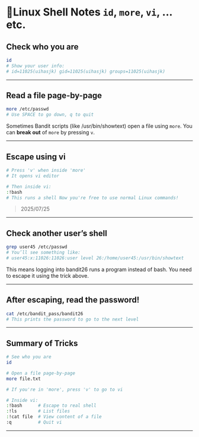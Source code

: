 
# 🐧Linux Shell Notes  `id`, `more`, `vi`, ... etc.

##  Check who you are

```bash
id
# Show your user info:
# id=11025(uihasjk) gid=11025(uihasjk) groups=11025(uihasjk)
```

---

## Read a file page-by-page

```bash
more /etc/passwd
# Use SPACE to go down, q to quit
```

Sometimes Bandit scripts (like /usr/bin/showtext) open a file using `more`.
You can **break out** of `more` by pressing `v`.

---

## Escape using vi

```bash
# Press 'v' when inside 'more' 
# It opens vi editor

# Then inside vi:
:!bash
# This runs a shell Now you're free to use normal Linux commands!
```

> 2025/07/25

---

## Check another user’s shell

```bash
grep user45 /etc/passwd
# You’ll see something like:
# user45:x:11026:11026:user level 26:/home/user45:/usr/bin/showtext
```

This means logging into bandit26 runs a program instead of bash. You need to escape it using the trick above.

---

## After escaping, read the password!

```bash
cat /etc/bandit_pass/bandit26
# This prints the password to go to the next level
```

---

## Summary of Tricks

```bash
# See who you are
id

# Open a file page-by-page
more file.txt

# If you're in 'more', press 'v' to go to vi

# Inside vi:
:!bash      # Escape to real shell
:!ls        # List files
:!cat file  # View content of a file
:q          # Quit vi
```

---
